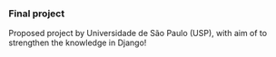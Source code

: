 ### Final project 

Proposed project by Universidade de São Paulo (USP), with aim of to strengthen the knowledge in Django!
